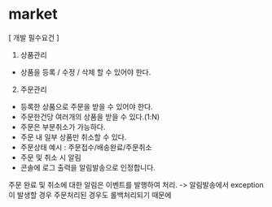 # market

[ 개발 필수요건 ]
1. 상품관리
- 상품을 등록 / 수정 / 삭제 할 수 있어야 한다.

2. 주문관리
- 등록한 상품으로 주문을 받을 수 있어야 한다.
- 주문한건당 여러개의 상품을 받을 수 있다.(1:N)
- 주문은 부분취소가 가능하다.
- 주문 내 일부 상품만 취소할 수 있다.
- 주문상태 예시 : 주문접수/배송완료/주문취소
- 주문 및 취소 시 알림
- 콘솔에 로그 출력을 알림발송으로 인정합니다.


주문 완료 및 취소에 대한 알림은 이벤트를 발행하여 처리. -> 알림발송에서 exception이 발생할 경우 주문처리된 경우도 롤백처리되기 때문에
